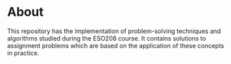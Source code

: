 # About

This repository has the implementation of problem-solving techniques and algorithms studied during the ESO208 course. It contains solutions to assignment problems which are based on the application of these concepts in practice.
